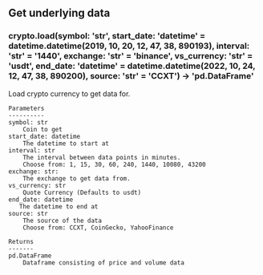 ## Get underlying data 
### crypto.load(symbol: 'str', start_date: 'datetime' = datetime.datetime(2019, 10, 20, 12, 47, 38, 890193), interval: 'str' = '1440', exchange: 'str' = 'binance', vs_currency: 'str' = 'usdt', end_date: 'datetime' = datetime.datetime(2022, 10, 24, 12, 47, 38, 890200), source: 'str' = 'CCXT') -> 'pd.DataFrame'

Load crypto currency to get data for.

    Parameters
    ----------
    symbol: str
        Coin to get
    start_date: datetime
        The datetime to start at
    interval: str
        The interval between data points in minutes.
        Choose from: 1, 15, 30, 60, 240, 1440, 10080, 43200
    exchange: str:
        The exchange to get data from.
    vs_currency: str
        Quote Currency (Defaults to usdt)
    end_date: datetime
       The datetime to end at
    source: str
        The source of the data
        Choose from: CCXT, CoinGecko, YahooFinance

    Returns
    -------
    pd.DataFrame
        Dataframe consisting of price and volume data
